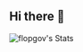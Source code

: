 ## Hi there 👋

<!--
**flopgov/flopgov** is a ✨ _special_ ✨ repository because its `README.md` (this file) appears on your GitHub profile.

Here are some ideas to get you started:

- 🔭 I’m currently working on ...
- 🌱 I’m currently learning ...
- 👯 I’m looking to collaborate on ...
- 🤔 I’m looking for help with ...
- 💬 Ask me about ...
- 📫 How to reach me: ...
- 😄 Pronouns: ...
- ⚡ Fun fact: ...
-->

![flopgov's Stats](https://github-readme-stats.vercel.app/api?username=flopgov&theme=midnight-purple&show_icons=true&hide_border=true&count_private=true)
